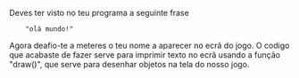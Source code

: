 
Deves ter visto no teu programa a seguinte frase

        "olá mundo!"

Agora deafio-te a meteres o teu nome a aparecer no ecrã do jogo.
O codigo que acabaste de fazer serve para imprimir texto no ecrã usando a função "draw()", que serve para desenhar objetos na tela do nosso jogo.

